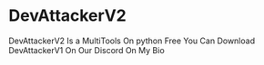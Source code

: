 # DevAttackerV2
DevAttackerV2 Is a MultiTools On python Free You Can Download DevAttackerV1 On Our Discord On My Bio
